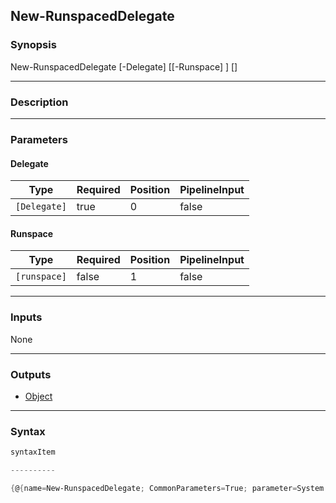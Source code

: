 New-RunspacedDelegate
---------------------

### Synopsis

New-RunspacedDelegate [-Delegate] <Delegate> [[-Runspace] <runspace>] [<CommonParameters>]

---

### Description

---

### Parameters
#### **Delegate**

|Type        |Required|Position|PipelineInput|
|------------|--------|--------|-------------|
|`[Delegate]`|true    |0       |false        |

#### **Runspace**

|Type        |Required|Position|PipelineInput|
|------------|--------|--------|-------------|
|`[runspace]`|false   |1       |false        |

---

### Inputs
None

---

### Outputs
* [Object](https://learn.microsoft.com/en-us/dotnet/api/System.Object)

---

### Syntax
```PowerShell
syntaxItem
```
```PowerShell
----------
```
```PowerShell
{@{name=New-RunspacedDelegate; CommonParameters=True; parameter=System.Object[]}}
```
